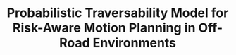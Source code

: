 ---
title: "Probabilistic Traversability Model for Risk-Aware Motion Planning in Off-Road Environments"
authors: "Xiaoyi Cai, Michael Everett, Lakshay Sharma, Philip R. Osteen, Jonathan P. How"
venue: "IEEE International Conference on Robotics and Automation (ICRA)"
year: "2023"
status: "in review"
arxiv: "https://arxiv.org/abs/2210.00153"
official_link: ""
doi: ""
volume: ""
number: ""
pages: ""
publisher: ""
month: "12"
address: ""
type: "conference"
school: ""
awards: ""
notes: ""
include_on_website: true
image: "cai23_pipeline.png"
links_to_code: "https://github.com/mit-acl/mppi_numba"
links_to_video: ""
collection: publications
permalink: /publication/2023-12-Cai23_ICRA.html
---